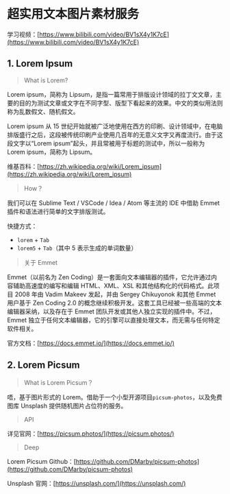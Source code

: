 # 超实用文本图片素材服务

学习视频：[https://www.bilibili.com/video/BV1sX4y1K7cE](https://www.bilibili.com/video/BV1sX4y1K7cE)

## 1. Lorem Ipsum

> What is Lorem?

Lorem ipsum，简称为 Lipsum，是指一篇常用于排版设计领域的拉丁文文章，主要的目的为测试文章或文字在不同字型、版型下看起来的效果。中文的类似用法则称为乱数假文、随机假文。

Lorem ipsum 从 15 世纪开始就被广泛地使用在西方的印刷、设计领域中，在电脑排版盛行之后，这段被传统印刷产业使用几百年的无意义文字又再度流行。由于这段文字以“Lorem ipsum”起头，并且常被用于标题的测试中，所以一般称为 Lorem ipsum，简称为 Lipsum。

维基百科：[https://zh.wikipedia.org/wiki/Lorem_ipsum](https://zh.wikipedia.org/wiki/Lorem_ipsum)

> How？

我们可以在 Sublime Text / VSCode / Idea / Atom 等主流的 IDE 中借助 Emmet 插件和语法进行简单的文字排版测试。

快捷方式：

- `lorem` + `Tab`
- `lorem5` + `Tab`（其中 5 表示生成的单词数量）

> 关于 Emmet

Emmet（以前名为 Zen Coding）是一套面向文本编辑器的插件，它允许通过内容辅助高速度的编写和编辑 HTML、XML、XSL 和其他结构化的代码格式。此项目 2008 年由 Vadim Makeev 发起，并由 Sergey Chikuyonok 和其他 Emmet 用户基于 Zen Coding 2.0 的概念继续积极开发。这套工具已经被一些高端的文本编辑器采纳，以及存在于 Emmet 团队开发或其他人独立实现的插件中。不过，Emmet 独立于任何文本编辑器，它的引擎可以直接处理文本，而无需与任何特定软件相关。

官方文档：[https://docs.emmet.io/](https://docs.emmet.io/)

## 2. Lorem Picsum

> What is Lorem Picsum？

唔，基于图片形式的 Lorem。借助于一个小型开源项目`picsum-photos`，以及免费图库 Unsplash 提供随机图片占位符的服务。

> API

详见官网：[https://picsum.photos/](https://picsum.photos/)

> Deep

Lorem Picsum Github：[https://github.com/DMarby/picsum-photos](https://github.com/DMarby/picsum-photos)

Unsplash 官网：[https://unsplash.com/](https://unsplash.com/)
